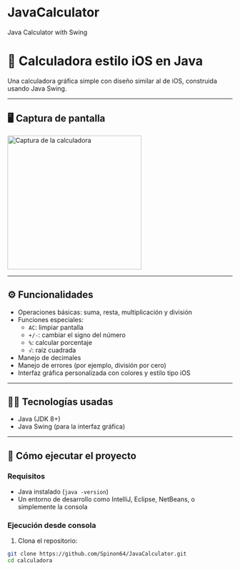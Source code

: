 # JavaCalculator
Java Calculator with Swing

# 📱 Calculadora estilo iOS en Java

Una calculadora gráfica simple con diseño similar al de iOS, construida usando Java Swing.

---

## 🖥️ Captura de pantalla

<img src="ruta/a/la/imagen.png" alt="Captura de la calculadora" width="300"/>

---

## ⚙️ Funcionalidades

- Operaciones básicas: suma, resta, multiplicación y división
- Funciones especiales:
  - `AC`: limpiar pantalla
  - `+/-`: cambiar el signo del número
  - `%`: calcular porcentaje
  - `√`: raíz cuadrada
- Manejo de decimales
- Manejo de errores (por ejemplo, división por cero)
- Interfaz gráfica personalizada con colores y estilo tipo iOS

---

## 🧑‍💻 Tecnologías usadas

- Java (JDK 8+)
- Java Swing (para la interfaz gráfica)

---

## 🚀 Cómo ejecutar el proyecto

### Requisitos

- Java instalado (`java -version`)
- Un entorno de desarrollo como IntelliJ, Eclipse, NetBeans, o simplemente la consola

### Ejecución desde consola

1. Clona el repositorio:

```bash
git clone https://github.com/Spinon64/JavaCalculator.git
cd calculadora
